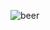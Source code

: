 ![beer](<https://www.liquor.com/thmb/nzYXpum0AiReyEulV0dPqMBMxmY=/1440x1440/filters:fill(auto,1)/beer-0358105730dc469190b50f289962c910.png>)
